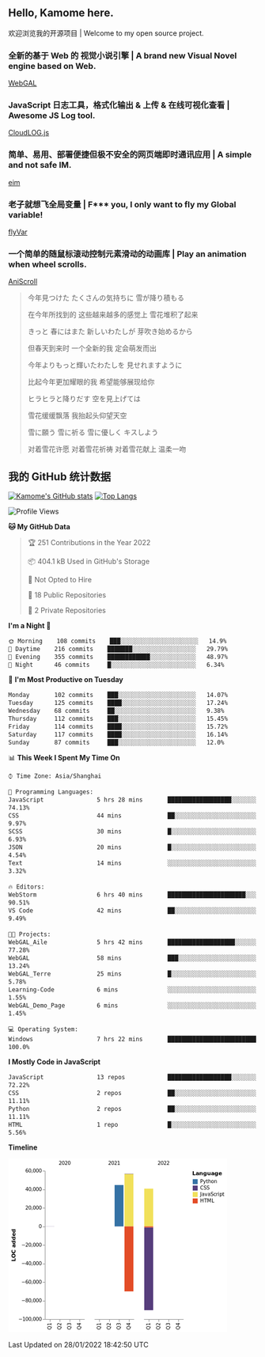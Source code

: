 ## Hello, Kamome here.

欢迎浏览我的开源项目 | Welcome to my open source project.

### 全新的基于 Web 的 视觉小说引擎 | A brand new Visual Novel engine based on Web.

[WebGAL](https://github.com/MakinoharaShoko/WebGAL)

### JavaScript 日志工具，格式化输出 & 上传 & 在线可视化查看 | Awesome JS Log tool.

[CloudLOG.js](https://github.com/MakinoharaShoko/CloudLog.JS)

### 简单、易用、部署便捷但极不安全的网页端即时通讯应用 | A simple and not safe IM.

[eim](https://github.com/MakinoharaShoko/eim)

### 老子就想飞全局变量 | F*** you, I only want to fly my Global variable!

[flyVar](https://github.com/MakinoharaShoko/flyVar)

### 一个简单的随鼠标滚动控制元素滑动的动画库 | Play an animation when wheel scrolls.

[AniScroll](https://github.com/MakinoharaShoko/AniScroll)

> 今年見つけた たくさんの気持ちに 雪が降り積もる  
> 
> 在今年所找到的 这些越来越多的感觉上 雪花堆积了起来  
> 
> きっと 春にはまた 新しいわたしが 芽吹き始めるから  
> 
> 但春天到来时 一个全新的我 定会萌发而出  
> 
> 今年よりもっと輝いたわたしを 見せれますように  
> 
> 比起今年更加耀眼的我 希望能够展现给你  
> 
> ヒラヒラと降りだす 空を見上げては  
> 
> 雪花缓缓飘落 我抬起头仰望天空  
> 
> 雪に願う 雪に祈る 雪に優しく キスしよう  
> 
> 对着雪花许愿 对着雪花祈祷 对着雪花献上 温柔一吻

## 我的 GitHub 统计数据

[![Kamome's GitHub stats](https://github-readme-stats.vercel.app/api?username=MakinoharaShoko)](https://github.com/anuraghazra/github-readme-stats)
[![Top Langs](https://github-readme-stats.vercel.app/api/top-langs/?username=MakinoharaShoko&layout=compact)](https://github.com/anuraghazra/github-readme-stats)

<!--
**MakinoharaShoko/MakinoharaShoko** is a ✨ _special_ ✨ repository because its `README.md` (this file) appears on your GitHub profile.

Here are some ideas to get you started:

- 🔭 I’m currently working on ...
- 🌱 I’m currently learning ...
- 👯 I’m looking to collaborate on ...
- 🤔 I’m looking for help with ...
- 💬 Ask me about ...
- 📫 How to reach me: ...
- 😄 Pronouns: ...
- ⚡ Fun fact: ...
-->

<!--START_SECTION:waka-->
![Profile Views](http://img.shields.io/badge/Profile%20Views-3-blue)

**🐱 My GitHub Data** 

> 🏆 251 Contributions in the Year 2022
 > 
> 📦 404.1 kB Used in GitHub's Storage 
 > 
> 🚫 Not Opted to Hire
 > 
> 📜 18 Public Repositories 
 > 
> 🔑 2 Private Repositories  
 > 
**I'm a Night 🦉** 

```text
🌞 Morning    108 commits    ███░░░░░░░░░░░░░░░░░░░░░░   14.9% 
🌆 Daytime    216 commits    ███████░░░░░░░░░░░░░░░░░░   29.79% 
🌃 Evening    355 commits    ████████████░░░░░░░░░░░░░   48.97% 
🌙 Night      46 commits     █░░░░░░░░░░░░░░░░░░░░░░░░   6.34%

```
📅 **I'm Most Productive on Tuesday** 

```text
Monday       102 commits    ███░░░░░░░░░░░░░░░░░░░░░░   14.07% 
Tuesday      125 commits    ████░░░░░░░░░░░░░░░░░░░░░   17.24% 
Wednesday    68 commits     ██░░░░░░░░░░░░░░░░░░░░░░░   9.38% 
Thursday     112 commits    ███░░░░░░░░░░░░░░░░░░░░░░   15.45% 
Friday       114 commits    ████░░░░░░░░░░░░░░░░░░░░░   15.72% 
Saturday     117 commits    ████░░░░░░░░░░░░░░░░░░░░░   16.14% 
Sunday       87 commits     ███░░░░░░░░░░░░░░░░░░░░░░   12.0%

```


📊 **This Week I Spent My Time On** 

```text
⌚︎ Time Zone: Asia/Shanghai

💬 Programming Languages: 
JavaScript               5 hrs 28 mins       ██████████████████░░░░░░░   74.13% 
CSS                      44 mins             ██░░░░░░░░░░░░░░░░░░░░░░░   9.97% 
SCSS                     30 mins             █░░░░░░░░░░░░░░░░░░░░░░░░   6.93% 
JSON                     20 mins             █░░░░░░░░░░░░░░░░░░░░░░░░   4.54% 
Text                     14 mins             ░░░░░░░░░░░░░░░░░░░░░░░░░   3.32%

🔥 Editors: 
WebStorm                 6 hrs 40 mins       ██████████████████████░░░   90.51% 
VS Code                  42 mins             ██░░░░░░░░░░░░░░░░░░░░░░░   9.49%

🐱‍💻 Projects: 
WebGAL_Aile              5 hrs 42 mins       ███████████████████░░░░░░   77.28% 
WebGAL                   58 mins             ███░░░░░░░░░░░░░░░░░░░░░░   13.24% 
WebGAL_Terre             25 mins             █░░░░░░░░░░░░░░░░░░░░░░░░   5.78% 
Learning-Code            6 mins              ░░░░░░░░░░░░░░░░░░░░░░░░░   1.55% 
WebGAL_Demo_Page         6 mins              ░░░░░░░░░░░░░░░░░░░░░░░░░   1.45%

💻 Operating System: 
Windows                  7 hrs 22 mins       █████████████████████████   100.0%

```

**I Mostly Code in JavaScript** 

```text
JavaScript               13 repos            ██████████████████░░░░░░░   72.22% 
CSS                      2 repos             ██░░░░░░░░░░░░░░░░░░░░░░░   11.11% 
Python                   2 repos             ██░░░░░░░░░░░░░░░░░░░░░░░   11.11% 
HTML                     1 repo              █░░░░░░░░░░░░░░░░░░░░░░░░   5.56%

```


**Timeline**

![Chart not found](https://raw.githubusercontent.com/MakinoharaShoko/MakinoharaShoko/main/charts/bar_graph.png) 


 Last Updated on 28/01/2022 18:42:50 UTC
<!--END_SECTION:waka-->
